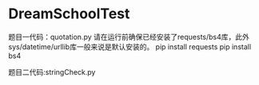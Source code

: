 # DreamSchoolTest

题目一代码：quotation.py
请在运行前确保已经安装了requests/bs4库，此外sys/datetime/urllib库一般来说是默认安装的。
pip install requests
pip install bs4

题目二代码:stringCheck.py
